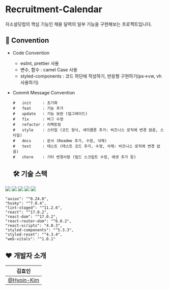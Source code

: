 # Recruitment-Calendar
자소설닷컴의 핵심 기능인 채용 달력의 일부 기능을 구현해보는 프로젝트입니다.

## 📌 Convention
- Code Convention
  - eslint, prettier 사용
  - 변수, 함수 : camel Case 사용
  - styled-components : 코드 하단에 작성하기, 반응형 구현하기(px->vw, vh 사용하기)

- Commit Message Convention

  ```
  #   init     : 초기화
  #   feat     : 기능 추가
  #   update   : 기능 보완 (업그레이드)
  #   fix      : 버그 수정
  #   refactor : 리팩토링
  #   style    : 스타일 (코드 형식, 세미콜론 추가: 비즈니스 로직에 변경 없음, 스타일)
  #   docs     : 문서 (Readme 추가, 수정, 삭제)
  #   test     : 테스트 (테스트 코드 추가, 수정, 삭제: 비즈니스 로직에 변경 없음)
  #   chore    : 기타 변경사항 (빌드 스크립트 수정, 에셋 추가 등)
  ```
  
  ## 🛠 기술 스택
<img src="https://img.shields.io/badge/React-61DAFB?style=flat-square&logo=React&logoColor=white"/> <img src="https://img.shields.io/badge/StyledComponents-DB7093?style=flat-square&logo=Styled-components&logoColor=white"/> <img src="https://img.shields.io/badge/JavaScript-F7DF1E?style=flat-square&logo=JavaScript&logoColor=white"/> <img src="https://img.shields.io/badge/Prettier-F7B93E?style=flat-square&logo=Prettier&logoColor=white"/> <img src="https://img.shields.io/badge/Eslint-4B3263?style=flat-square&logo=Eslint&logoColor=white"/>

```
"axios": "^0.24.0",
"husky": "^7.0.4",
"lint-staged": "^11.2.6",
"react": "^17.0.2",
"react-dom": "^17.0.2",
"react-router-dom": "^6.0.2",
"react-scripts": "4.0.3",
"styled-components": "^5.3.3",
"styled-reset": "^4.3.4",
"web-vitals": "^1.0.1"
```

## ❤ 개발자 소개
|김효인|
|---|
|[@Hyoin-Kim](https://github.com/Hyoin-Kim)|
